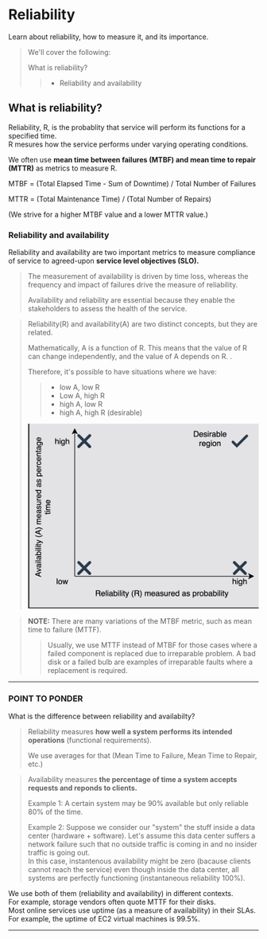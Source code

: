 # Reliability

Learn about reliability, how to measure it, and its importance.

> We'll cover the following:
>
> What is reliability?
>
> > - Reliability and availability

## What is reliability?

Reliability, R, is the probablity that service will perform its functions for a specified time.  
 R mesures how the service performs under varying operating conditions.

We often use **mean time between failures (MTBF) and mean time to repair (MTTR)** as metrics to measure R.

MTBF = (Total Elapsed Time - Sum of Downtime) / Total Number of Failures

MTTR = (Total Maintenance Time) / (Total Number of Repairs)

(We strive for a higher MTBF value and a lower MTTR value.)

### Reliability and availability

Reliability and availability are two important metrics to measure compliance of service to agreed-upon **service level objectives (SLO).**

> The measurement of availability is driven by time loss, whereas the frequency and impact of failures drive the measure of reliability.
>
> Availability and reliability are essential because they enable the stakeholders to assess the health of the service.

> Reliability(R) and availability(A) are two distinct concepts, but they are related.
>
> Mathematically, A is a function of R. This means that the value of R can change independently, and the value of A depends on R. .
>
> Therefore, it's possible to have situations where we have:
>
> > - low A, low R
> > - Low A, high R
> > - high A, low R
> > - high A, high R (desirable)
>
> ![availability as a function of reliability](./images/2-availability-as-a-function-of-reliability.png)

> **NOTE:** There are many variations of the MTBF metric, such as mean time to failure (MTTF).
>
> > Usually, we use MTTF instead of MTBF for those cases where a failed component is replaced due to irreparable problem. A bad disk or a failed bulb are examples of irreparable faults where a replacement is required.

---

### POINT TO PONDER

What is the difference between reliability and availabilty?

> Reliability measures **how well a system performs its intended operations** (functional requirements).
>
> We use averages for that (Mean Time to Failure, Mean Time to Repair, etc.)

> Availability measures **the percentage of time a system accepts requests and reponds to clients.**
>
> Example 1: A certain system may be 90% available but only reliable 80% of the time.
>
> Example 2: Suppose we consider our "system" the stuff inside a data center (hardware + software). Let's assume this data center suffers a network failure such that no outside traffic is coming in and no insider traffic is going out.  
>  In this case, instantenous availability might be zero (bacause clients cannot reach the service) even though inside the data center, all systems are perfectly functioning (instantaneous reliability 100%).

We use both of them (reliability and availability) in different contexts.  
 For example, storage vendors often quote MTTF for their disks.  
 Most online services use uptime (as a measure of availability) in their SLAs. For example, the uptime of EC2 virtual machines is 99.5%.

---
